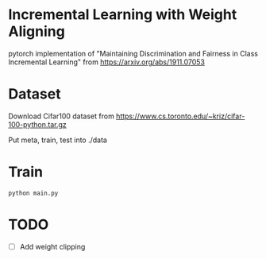 # Incremental Learning with Weight Aligning 
pytorch implementation of "Maintaining Discrimination and Fairness in Class Incremental Learning" from https://arxiv.org/abs/1911.07053

# Dataset 
Download Cifar100 dataset from https://www.cs.toronto.edu/~kriz/cifar-100-python.tar.gz

Put meta, train, test into ./data

# Train
```
python main.py
```

# TODO
- [ ] Add weight clipping